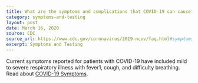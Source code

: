 ```yaml
---
title: What are the symptoms and complications that COVID-19 can cause?
category: symptoms-and-testing
layout: post
date: March 16, 2020
source: CDC
source_url: https://www.cdc.gov/coronavirus/2019-ncov/faq.html#symptoms
excerpt: Symptoms and Testing
---
```


Current symptoms reported for patients with COVID-19 have included mild to severe respiratory illness with fever1, cough, and 
difficulty breathing. Read about <a href="https://www.cdc.gov/coronavirus/2019-ncov/symptoms-testing/symptoms.html?CDC_AA_refVal=https%3A%2F%2Fwww.cdc.gov%2Fcoronavirus%2F2019-ncov%2Fabout%2Fsymptoms.html"> COVID-19 Symptoms</a>.

